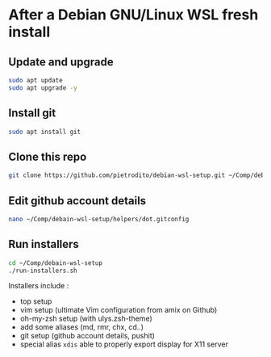 # After a Debian GNU/Linux WSL fresh install
## Update and upgrade

```bash
sudo apt update
sudo apt upgrade -y
```

## Install git
```bash
sudo apt install git
```

## Clone this repo
```bash
git clone https://github.com/pietrodito/debian-wsl-setup.git ~/Comp/debain-wsl-setup
```

## Edit github account details
```bash
nano ~/Comp/debain-wsl-setup/helpers/dot.gitconfig
```

## Run installers
```bash
cd ~/Comp/debain-wsl-setup
./run-installers.sh
```
Installers include :
* top setup
* vim setup (ultimate Vim configuration from amix on Github)
* oh-my-zsh setup (with ulys.zsh-theme)
* add some aliases (md, rmr, chx, cd..)
* git setup (github account details, pushit)
* special alias ``xdis`` able to properly export display for X11 server



